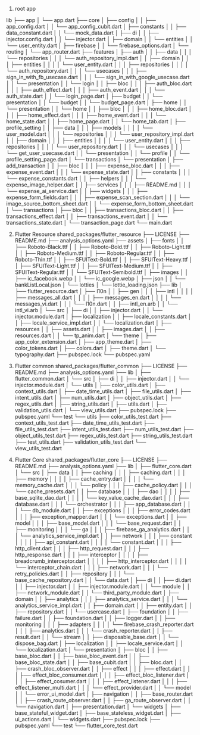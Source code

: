 1. root app

lib
├── app
│   └── app.dart
├── core
│   ├── config
│   │   ├── app_config.dart
│   │   └── app_config_cubit.dart
│   ├── constants
│   │   ├── data_constant.dart
│   │   └── mock_data.dart
│   ├── di
│   │   ├── injector.config.dart
│   │   └── injector.dart
│   ├── domain
│   │   └── entities
│   │       └── user_entity.dart
│   ├── firebase
│   │   └── firebase_options.dart
│   └── routing
│       └── app_router.dart
├── features
│   ├── auth
│   │   ├── data
│   │   │   └── repositories
│   │   │       └── auth_repository_impl.dart
│   │   ├── domain
│   │   │   ├── entities
│   │   │   │   └── user_entity.dart
│   │   │   ├── repositories
│   │   │   │   └── auth_repository.dart
│   │   │   └── usecases
│   │   │       ├── sign_in_with_fb_usecase.dart
│   │   │       └── sign_in_with_google_usecase.dart
│   │   └── presentation
│   │       └── login
│   │           ├── bloc
│   │           │   ├── auth_bloc.dart
│   │           │   ├── auth_effect.dart
│   │           │   ├── auth_event.dart
│   │           │   └── auth_state.dart
│   │           └── login_page.dart
│   ├── budget
│   │   └── presentation
│   │       └── budget
│   │           └── budget_page.dart
│   ├── home
│   │   └── presentation
│   │       └── home
│   │           ├── bloc
│   │           │   ├── home_bloc.dart
│   │           │   ├── home_effect.dart
│   │           │   ├── home_event.dart
│   │           │   └── home_state.dart
│   │           ├── home_page.dart
│   │           └── home_tab.dart
│   ├── profile_setting
│   │   ├── data
│   │   │   ├── models
│   │   │   │   └── user_model.dart
│   │   │   └── repositories
│   │   │       └── user_repository_impl.dart
│   │   ├── domain
│   │   │   ├── entities
│   │   │   │   └── user_entity.dart
│   │   │   ├── repositories
│   │   │   │   └── user_repository.dart
│   │   │   └── usecases
│   │   │       └── get_user_usecase.dart
│   │   └── presentation
│   │       └── profile
│   │           └── profile_setting_page.dart
│   └── transactions
│       └── presentation
│           ├── add_transaction
│           │   ├── bloc
│           │   │   ├── expense_bloc.dart
│           │   │   ├── expense_event.dart
│           │   │   └── expense_state.dart
│           │   ├── constants
│           │   │   └── expense_constants.dart
│           │   ├── helpers
│           │   │   └── expense_image_helper.dart
│           │   ├── services
│           │   │   ├── README.md
│           │   │   └── expense_ai_service.dart
│           │   ├── widgets
│           │   │   ├── expense_form_fields.dart
│           │   │   ├── expense_scan_section.dart
│           │   │   └── image_source_bottom_sheet.dart
│           │   └── expense_form_bottom_sheet.dart
│           └── transactions
│               ├── bloc
│               │   ├── transactions_bloc.dart
│               │   ├── transactions_effect.dart
│               │   ├── transactions_event.dart
│               │   └── transactions_state.dart
│               └── transaction_page.dart
└── main.dart


2. Flutter Resource
shared_packages/flutter_resource
├── LICENSE
├── README.md
├── analysis_options.yaml
├── assets
│   ├── fonts
│   │   ├── Roboto-Black.ttf
│   │   ├── Roboto-Bold.ttf
│   │   ├── Roboto-Light.ttf
│   │   ├── Roboto-Medium.ttf
│   │   ├── Roboto-Regular.ttf
│   │   ├── Roboto-Thin.ttf
│   │   ├── SFUIText-Bold.ttf
│   │   ├── SFUIText-Heavy.ttf
│   │   ├── SFUIText-Light.ttf
│   │   ├── SFUIText-Medium.ttf
│   │   ├── SFUIText-Regular.ttf
│   │   └── SFUIText-Semibold.ttf
│   ├── images
│   │   ├── ic_facebook.webp
│   │   └── ic_google.webp
│   ├── json
│   │   └── bankListLocal.json
│   └── lotties
│       └── lottie_loading.json
├── lib
│   ├── flutter_resource.dart
│   ├── l10n
│   │   ├── gen
│   │   │   ├── intl
│   │   │   │   ├── messages_all.dart
│   │   │   │   ├── messages_en.dart
│   │   │   │   └── messages_vi.dart
│   │   │   └── l10n.dart
│   │   ├── intl_en.arb
│   │   └── intl_vi.arb
│   └── src
│       ├── di
│       │   ├── injector.dart
│       │   └── injector.module.dart
│       ├── localization
│       │   ├── locale_constants.dart
│       │   ├── locale_service_impl.dart
│       │   └── localization.dart
│       ├── resources
│       │   ├── assets.dart
│       │   ├── images.dart
│       │   ├── resources.dart
│       │   └── tp_anim.dart
│       └── theme
│           ├── app_color_extension.dart
│           ├── app_theme.dart
│           ├── color_tokens.dart
│           ├── colors.dart
│           ├── theme.dart
│           └── typography.dart
├── pubspec.lock
└── pubspec.yaml


3. Flutter common
shared_packages/flutter_common
├── LICENSE
├── README.md
├── analysis_options.yaml
├── lib
│   ├── flutter_common.dart
│   └── src
│       ├── di
│       │   ├── injector.dart
│       │   └── injector.module.dart
│       └── utils
│           ├── color_utils.dart
│           ├── context_utils.dart
│           ├── date_time_utils.dart
│           ├── file_utils.dart
│           ├── intent_utils.dart
│           ├── num_utils.dart
│           ├── object_utils.dart
│           ├── regex_utils.dart
│           ├── string_utils.dart
│           ├── utils.dart
│           ├── validation_utils.dart
│           └── view_utils.dart
├── pubspec.lock
├── pubspec.yaml
└── test
    └── utils
        ├── color_utils_test.dart
        ├── context_utils_test.dart
        ├── date_time_utils_test.dart
        ├── file_utils_test.dart
        ├── intent_utils_test.dart
        ├── num_utils_test.dart
        ├── object_utils_test.dart
        ├── regex_utils_test.dart
        ├── string_utils_test.dart
        ├── test_utils.dart
        ├── validation_utils_test.dart
        └── view_utils_test.dart

4. Flutter Core
shared_packages/flutter_core
├── LICENSE
├── README.md
├── analysis_options.yaml
├── lib
│   ├── flutter_core.dart
│   └── src
│       ├── data
│       │   ├── caching
│       │   │   ├── caching.dart
│       │   │   ├── memory
│       │   │   │   ├── cache_entry.dart
│       │   │   │   └── memory_cache.dart
│       │   │   └── policy
│       │   │       ├── cache_policy.dart
│       │   │       └── cache_presets.dart
│       │   ├── database
│       │   │   ├── dao
│       │   │   │   ├── base_sqlite_dao.dart
│       │   │   │   └── key_value_cache_dao.dart
│       │   │   ├── database.dart
│       │   │   └── orchestrator
│       │   │       ├── app_database.dart
│       │   │       └── db_module.dart
│       │   ├── exceptions
│       │   │   ├── error_codes.dart
│       │   │   ├── exception_mapper.dart
│       │   │   └── exceptions.dart
│       │   ├── model
│       │   │   ├── base_model.dart
│       │   │   └── base_request.dart
│       │   ├── monitoring
│       │   │   └── ga
│       │   │       ├── firebase_ga_analytics.dart
│       │   │       └── analytics_service_impl.dart
│       │   ├── network
│       │   │   ├── constant
│       │   │   │   ├── api_constant.dart
│       │   │   │   └── constant.dart
│       │   │   ├── http_client.dart
│       │   │   ├── http_request.dart
│       │   │   ├── http_response.dart
│       │   │   ├── interceptor
│       │   │   │   ├── breadcrumb_interceptor.dart
│       │   │   │   ├── http_interceptor.dart
│       │   │   │   └── interceptor_chain.dart
│       │   │   ├── network.dart
│       │   │   └── retry_policies.dart
│       │   ├── repository
│       │   │   └── base_cache_repository.dart
│       │   └── data.dart
│       ├── di
│       │   ├── di.dart
│       │   ├── injector.dart
│       │   ├── injector.module.dart
│       │   └── module
│       │       ├── network_module.dart
│       │       └── third_party_module.dart
│       ├── domain
│       │   ├── analytics
│       │   │   ├── analytics_service.dart
│       │   │   └── analytics_service_impl.dart
│       │   ├── domain.dart
│       │   ├── entity.dart
│       │   ├── repository.dart
│       │   └── usercase.dart
│       ├── foundation
│       │   ├── failure.dart
│       │   ├── foundation.dart
│       │   ├── logger.dart
│       │   ├── monitoring
│       │   │   ├── adapters
│       │   │   │   └── firebase_crash_reporter.dart
│       │   │   ├── analytics.dart
│       │   │   └── crash_reporter.dart
│       │   ├── result.dart
│       │   └── stream
│       │       ├── disposable_base.dart
│       │       └── dispose_bag.dart
│       ├── localization
│       │   ├── locale_service.dart
│       │   └── localization.dart
│       └── presentation
│           ├── bloc
│           │   ├── base_bloc.dart
│           │   ├── base_bloc_event.dart
│           │   ├── base_bloc_state.dart
│           │   ├── base_cubit.dart
│           │   ├── bloc.dart
│           │   ├── crash_bloc_observer.dart
│           │   ├── effect
│           │   │   ├── effect.dart
│           │   │   ├── effect_bloc_consumer.dart
│           │   │   ├── effect_bloc_listener.dart
│           │   │   ├── effect_cosumer.dart
│           │   │   ├── effect_listener.dart
│           │   │   ├── effect_listener_multi.dart
│           │   │   └── effect_provider.dart
│           │   └── model
│           │       └── error_ui_model.dart
│           ├── navigation
│           │   ├── base_router.dart
│           │   ├── crash_route_observer.dart
│           │   ├── ga_route_observer.dart
│           │   └── navigation.dart
│           ├── presentation.dart
│           └── widgets
│               ├── base_stateful_widget.dart
│               ├── base_stateless_widget.dart
│               ├── ui_actions.dart
│               └── widgets.dart
├── pubspec.lock
├── pubspec.yaml
└── test
    └── flutter_core_test.dart
